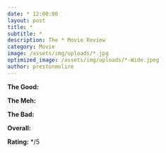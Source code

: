 ```yaml
---
date: * 12:00:00
layout: post
title: *
subtitle: *
description: The * Movie Review
category: Movie
image: /assets/img/uploads/*.jpg
optimized_image: /assets/img/uploads/*-Wide.jpeg
author: prestonmoline
---
```


**The Good:**


**The Meh:**



**The Bad:**



**Overall:**



**Rating:**
*/5
